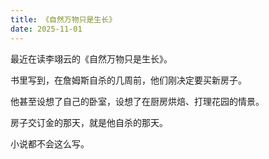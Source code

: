 ```yaml
---
title: 《自然万物只是生长》
date: 2025-11-01
---
```

最近在读李翊云的《自然万物只是生长》。

书里写到，在詹姆斯自杀的几周前，他们刚决定要买新房子。

他甚至设想了自己的卧室，设想了在厨房烘焙、打理花园的情景。

房子交订金的那天，就是他自杀的那天。

小说都不会这么写。